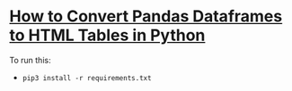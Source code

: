 # [How to Convert Pandas Dataframes to HTML Tables in Python](https://www.thepythoncode.com/article/convert-pandas-dataframe-to-html-table-python)
To run this:
- `pip3 install -r requirements.txt`